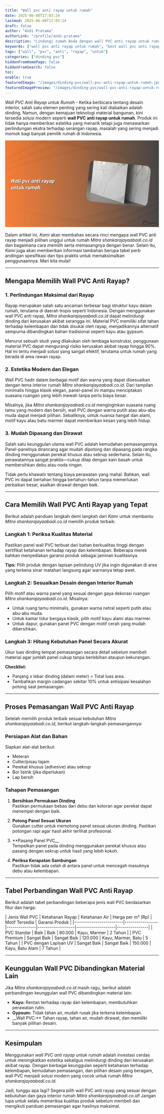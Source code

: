 ```yaml
---
title: "Wall pvc anti rayap untuk rumah"
date: 2025-06-08T17:03:24
lastmod: 2025-06-08T17:03:24
draft: false
author: "Andi Pratama"
authorLink: "/profile/andi-pratama"
description: "Lindungi rumah Anda dengan wall PVC anti rayap untuk rumah yang tahan lama, estetis, dan bebas perawatan. Temukan solusi ideal untuk hunian Anda sekarang!"
keywords: ["wall pvc anti rayap untuk rumah", "best wall pvc anti rayap untuk rumah", "wall pvc anti rayap untuk rumah guide"]
tags: ["wall", "pvc", "anti", "rayap", "untuk"]
categories: ["dinding pvc"]
hiddenFromHomePage: false
hiddenFromSearch: false
toc:
enable: true
featuredImage: "/images/dinding-pvc/wall-pvc-anti-rayap-untuk-rumah.jpg"
featuredImagePreview: "/images/dinding-pvc/wall-pvc-anti-rayap-untuk-rumah.jpg"
---
```


*Wall PVC Anti Rayap untuk Rumah* - Ketika berbicara tentang desain interior, salah satu elemen penting yang sering​ kali diabaikan adalah dinding. Namun, dengan kemajuan teknologi material bangunan, kini tersedia solusi modern seperti **wall PVC anti rayap untuk rumah**. Produk ini tidak hanya memberikan estetika yang menarik tetapi juga menawarkan perlindungan ekstra terhadap serangan rayap, masalah yang sering menjadi momok bagi banyak pemilik rumah di Indonesia.  

![Wall pvc anti rayap untuk rumah](/images/dinding-pvc/wall-pvc-anti-rayap-untuk-rumah.jpg)

Dalam artikel ini, *Kami* akan membahas secara rinci mengapa wall PVC anti rayap menjadi pilihan unggul untuk rumah *Mitra shankarajayaabadi.co.id* dan bagaimana cara memilih serta memasangnya dengan benar. Selain itu, *Kami* juga akan memberikan informasi tambahan berupa tabel perb​andingan spesifikasi dan tips praktis untuk memaksimalkan penggunaannya. Mari kita mulai!

---

## Mengapa Memilih Wall PVC Anti Rayap?  

### 1. Perlindungan Maksimal dari Rayap  
Rayap merupakan salah satu ancaman terbesar bagi struktur kayu dalam rumah, terutama di daerah tropis seperti Indonesia. Dengan menggunakan wall PVC anti rayap, *Mitra shankarajayaabadi.co.id* dapat melindungi dinding dari kerusakan akibat serangga ini. Material PVC memiliki sifat tahan terhadap kelembapan dan tidak disukai oleh rayap, menjadikannya alternatif sempurna dibandingkan bahan tradisional seperti kayu atau gypsum.  

Menurut sebuah studi yang dilakukan oleh lembaga konstruksi, penggunaan material PVC dapat mengurangi risiko kerusakan akibat rayap hingga 90%. Hal ini tentu menjadi solusi yang sangat efektif, terutama untuk rumah yang berada di area rawan rayap.

### 2. Estetika Modern dan Elegan  
Wall PVC hadir dalam berbagai motif dan warna yang dapat disesuaikan dengan tema interior rumah *Mitra shankarajayaabadi.co.id*. Dari tampilan minimalis hingga klasik elegan, panel-panel ini mampu menciptakan suasana ruangan yang lebih mewah tanpa perlu biaya besar.  

Misalnya, jika *Mitra shankarajayaabadi.co.id* menginginkan suasana ruang tamu yang modern dan bersih, wall PVC dengan warna putih atau abu-abu muda dapat menjadi pilihan. Sebaliknya, untuk nuansa hangat dan alami, motif kayu atau batu marmer dapat memberikan kesan yang lebih hidup.  

### 3. Mudah Dipasang dan Dirawat  
Salah satu keunggulan utama wall PVC adalah kemudahan pemasangannya. Panel-panelnya dirancang agar mudah dipotong dan dipasang pada rangka dinding menggunakan perekat khusus atau sekrup sederhana. Selain itu, perawatannya sangat praktis—cukup dilap dengan kain basah untuk membersihkan debu atau noda ringan.  

Tidak perlu khawatir tentang biaya perawatan yang mahal. Bahkan, wall PVC ini dapat bertahan hingga bertahun-tahun tanpa memerlukan perbaikan besar, asalkan dirawat dengan baik.  

---

## Cara Memilih Wall PVC Anti Rayap yang Tepat  

Berikut adalah panduan langkah demi langkah dari *Kami* untuk membantu *Mitra shankarajayaabadi.co.id* memilih produk terbaik:  

### Langkah 1: Periksa Kualitas Material  
Pastikan panel wall PVC terbuat dari bahan berkualitas tinggi dengan sertifikat ketahanan terhadap rayap dan kelembapan. Beberapa merek bahkan menyediakan garansi produk sebagai jaminan kualitasnya.  

**Tips:** Pilih produk dengan lapisan pelindung UV jika ingin digunakan di area yang terkena sinar matahari langsung agar warnanya tetap awet.  

### Langkah 2: Sesuaikan Desain dengan Inter​ior Rumah  
Pilih motif atau warna panel yang sesuai dengan gaya dekorasi ruangan *Mitra shankarajayaabadi.co.id*. Misalnya:  
- Untuk ruang tamu minimalis, gunakan warna netral seperti putih atau abu-abu muda.  
- Untuk kamar tidur bergaya klasik, pilih motif kayu alami atau marmer.  
- Untuk dapur, gunakan panel PVC dengan motif cerah yang mudah dibersihkan.  

### Langkah 3: Hitung Kebutuhan Panel Secara Akurat  
Ukur luas dinding tempat pemasangan secara detail ​sebelum membeli material agar jumlah panel cukup tanpa berlebihan ataupun kekurangan.  

**Checklist:**  
- Panjang x lebar dinding (dalam meter) = Total luas area.  
- Tambahkan margin cadangan sekitar 10% untuk antisipasi kesalahan potong saat pemasangan.  

---

## Proses Pemasangan Wall PVC Anti Rayap  

Setelah memilih produk terbaik sesuai kebutuhan *Mitra shankarajayaabadi.co.id*, berikut langkah-langkah pemasangannya:  

### Persiapan Alat dan Bahan  
Siapkan alat-alat berikut:  
- Meteran  
- Cutter/pisau tajam  
- Perekat khusus (adhesive) atau sekrup  
- Bor listrik (jika diperlukan)  
- Lap bersih  

### Tahapan Pemasangan  
1. **Bersihkan Permukaan Dinding**  
   Pastikan permukaan bebas dari debu dan kotoran agar perekat dapat menempel dengan baik.  

2. **Potong Panel Sesuai Ukuran**  
   Gunakan cutter untuk memotong panel sesuai ukuran dinding. Pastikan potongan rapi agar hasil akhir terlihat profesional.  

3. **Pasang Panel PVC__  
   Tempelkan panel pada dinding menggunakan perekat khusus atau pasang dengan sekrup untuk hasil yang lebih kokoh.  

4. **Periksa Kerapatan Sambungan**  
   Pastikan tidak ada celah di antara panel untuk mencegah masuknya debu atau kelembapan.  

---

## Tabel Perbandingan Wall PVC Anti Rayap  

Berikut adalah tabel perbandingan beberapa jenis wall PVC berdasarkan fitur dan harga:  

| Jenis Wall PVC         | Ketahanan Rayap | Ketahanan Air | Harga per m² (Rp) | Motif Tersedia     | Garansi Produk |
|-------------------------|-----------------|---------------|-------------------|-------------​-------|----------------|
| PVC Standar            | Baik            | Baik          | 80.000           | Kayu, Marmer       | 2 Tahun        |
| PVC Premium            | Sangat Baik     | Sangat Baik   | 120.000          | Kayu, Marmer, Batu | 5 Tahun        |
| PVC dengan Lapisan UV  | Sangat Baik     | Sangat Baik   | 150.000          | Kayu, Batu Alam    | 7 Tahun        |  

---

## Keunggulan Wall PVC Dibandingkan Material Lain  

Jika *Mitra shankarajayaabadi.co.id* masih ragu, berikut adalah perbandingan keunggulan wall PVC dibandingkan material lain:  

- **Kayu:** Rentan terhadap rayap dan kelembapan, membutuhkan perawatan rutin.  
- **Gypsum:** Tidak tahan air, mudah rusak jika terkena kelembapan.  
- __Wall PVC:** Tahan rayap, tahan air, mudah dirawat, dan memiliki banyak pilihan desain.  

---

## Kesimpulan  

Menggunakan *wall PVC anti rayap untuk rumah* adalah investasi cerdas untuk meningkatkan estetika sekaligus melindungi dinding dari kerusakan akibat rayap. Dengan berbagai keunggulan seperti ketahanan terhadap kelembapan, kemudahan pemasangan, dan pilihan desain yang beragam, wall PVC menjadi solusi modern yang cocok untuk rumah *Mitra shankarajayaabadi.co.id*.  

Jadi, tunggu apa lagi? Segera pilih wall PVC anti rayap yang sesuai dengan kebutuhan dan gaya interior rumah *Mitra shankarajayaabadi.co.id*! Jangan lupa untuk selalu memeriksa kualitas produk sebelum membeli dan mengikuti panduan pemasangan agar hasilnya maksimal.
